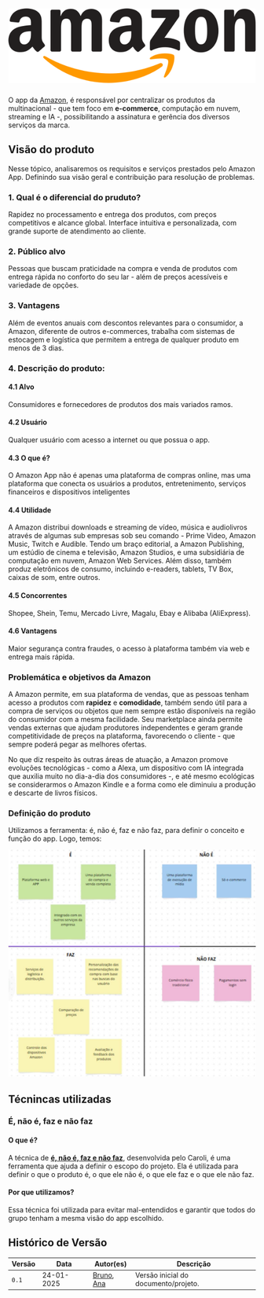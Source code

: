 
# <a href="https://www.amazon.com.br/"><img src="./assets/parte-1/logo-amazon.png" alt="Logo Amazon" class="center"/></a>

O app da [Amazon](https://www.amazon.com.br/), é responsável por centralizar os produtos da multinacional - que tem foco em **e-commerce**, computação em nuvem, streaming e IA -, possibilitando a assinatura e gerência dos diversos serviços da marca.


## Visão do produto

Nesse tópico, analisaremos os requisitos e serviços prestados pelo Amazon App. Definindo sua visão geral e contribuição para resolução de problemas.


### 1. Qual é o diferencial do pruduto?

Rapidez no processamento e entrega dos produtos, com preços competitivos e alcance global. Interface intuitiva e personalizada, com grande suporte de atendimento ao cliente.

### 2. Público alvo

Pessoas que buscam praticidade na compra e venda de produtos com entrega rápida no conforto do seu lar - além de preços acessíveis e variedade de opções.

### 3. Vantagens

Além de eventos anuais com descontos relevantes para o consumidor, a Amazon, diferente de outros e-commerces, trabalha com sistemas de estocagem e logística que permitem a entrega de qualquer produto em menos de 3 dias.  

### 4. Descrição do produto:

#### 4.1 Alvo

Consumidores e fornecedores de produtos dos mais variados ramos.

#### 4.2 Usuário

Qualquer usuário com acesso a internet ou que possua o app.

#### 4.3 O que é?

O Amazon App não é apenas uma plataforma de compras online, mas uma plataforma que conecta os usuários a produtos, entretenimento, serviços financeiros e dispositivos inteligentes

#### 4.4 Utilidade

A Amazon distribui downloads e streaming de vídeo, música e audiolivros através de algumas sub empresas sob seu comando -  Prime Video, Amazon Music, Twitch e Audible. Tendo um braço editorial, a Amazon Publishing, um estúdio de cinema e televisão, Amazon Studios, e uma subsidiária de computação em nuvem, Amazon Web Services. Além disso, também produz eletrônicos de consumo, incluindo e-readers, tablets, TV Box, caixas de som, entre outros.

#### 4.5 Concorrentes

Shopee, Shein, Temu, Mercado Livre, Magalu, Ebay e Alibaba (AliExpress).


#### 4.6 Vantagens

Maior segurança contra fraudes, o acesso à plataforma também via web e entrega mais rápida.

### Problemática e objetivos da Amazon

A Amazon permite, em sua plataforma de vendas, que as pessoas tenham acesso a produtos com **rapidez** e **comodidade**, também sendo útil para a compra de serviços ou objetos que nem sempre estão disponíveis na região do consumidor com a mesma facilidade. Seu marketplace ainda permite vendas externas que ajudam produtores independentes e geram grande competitividade de preços na plataforma, favorecendo o cliente - que sempre poderá pegar as melhores ofertas.


No que diz respeito às outras áreas de atuação, a Amazon promove evoluções tecnológicas - como a Alexa, um dispositivo com IA integrada que auxilia muito no dia-a-dia dos consumidores -, e até mesmo ecológicas se considerarmos o Amazon Kindle e a forma como ele diminuiu a produção e descarte de livros físicos. 


### Definição do produto 

Utilizamos a ferramenta: é, não é, faz e não faz, para definir o conceito e função do app. Logo, temos:


<img src="./assets/parte-1/e-nao-e-faz-nao-faz.png" alt="É, não é, faz, não faz" class="center"/>


## Técnincas utilizadas

### É, não é, faz e não faz

#### O que é?

A técnica de **[é, não é, faz e não faz](https://caroli.org/e-nao-e-faz-nao-faz/)**, desenvolvida pelo Caroli, é uma ferramenta que ajuda a definir o escopo do projeto. Ela é utilizada para definir o que o produto é, o que ele não é, o que ele faz e o que ele não faz.

#### Por que utilizamos?

Essa técnica foi utilizada para evitar mal-entendidos e garantir que todos do grupo tenham a mesma visão do app escolhido.


## Histórico de Versão

| Versão   | Data       | Autor(es)                                  | Descrição                                                                                   |
|----------|------------|--------------------------------------------|---------------------------------------------------------------------------------------------|
| `0.1`    | 24-01-2025 | [Bruno](https://github.com/brunobreis), [Ana](https://github.com/nanabridge)     | Versão inicial do documento/projeto.                                                        |